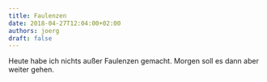 ```yaml
---
title: Faulenzen 
date: 2018-04-27T12:04:00+02:00
authors: joerg
draft: false
---
```


Heute habe ich nichts außer Faulenzen gemacht. Morgen soll es dann aber weiter gehen.

